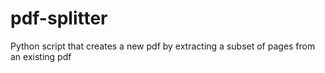 # pdf-splitter
Python script that creates a new pdf by extracting a subset of pages from an existing pdf
